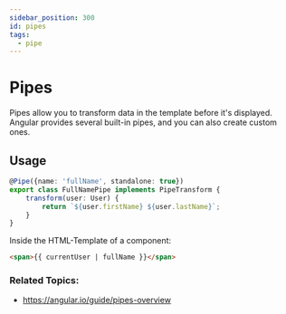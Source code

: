 ```yaml
---
sidebar_position: 300
id: pipes
tags:
  - pipe
---
```


# Pipes

Pipes allow you to transform data in the template before it's displayed.
Angular provides several built-in pipes, and you can also create custom ones.

## Usage

```typescript title="full-name.pipe.ts"
@Pipe({name: 'fullName', standalone: true})
export class FullNamePipe implements PipeTransform {
    transform(user: User) {
        return `${user.firstName} ${user.lastName}`;
    }
}
```

Inside the HTML-Template of a component:

```html
<span>{{ currentUser | fullName }}</span>
```

### Related Topics:
- https://angular.io/guide/pipes-overview
